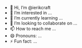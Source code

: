 - 👋 Hi, I’m @ierikcraft
- 👀 I’m interested in ...
- 🌱 I’m currently learning ...
- 💞️ I’m looking to collaborate on ...
- 📫 How to reach me ...
- 😄 Pronouns: ...
- ⚡ Fun fact: ...

<!---
ierikcraft/ierikcraft is a ✨ special ✨ repository because its `README.md` (this file) appears on your GitHub profile.
You can click the Preview link to take a look at your changes.
--->
